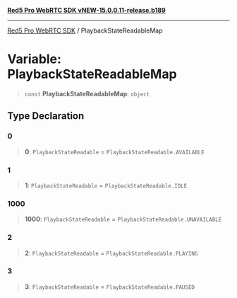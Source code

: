 [**Red5 Pro WebRTC SDK vNEW-15.0.0.11-release.b189**](../README.md)

***

[Red5 Pro WebRTC SDK](../globals.md) / PlaybackStateReadableMap

# Variable: PlaybackStateReadableMap

> `const` **PlaybackStateReadableMap**: `object`

## Type Declaration

### 0

> **0**: `PlaybackStateReadable` = `PlaybackStateReadable.AVAILABLE`

### 1

> **1**: `PlaybackStateReadable` = `PlaybackStateReadable.IDLE`

### 1000

> **1000**: `PlaybackStateReadable` = `PlaybackStateReadable.UNAVAILABLE`

### 2

> **2**: `PlaybackStateReadable` = `PlaybackStateReadable.PLAYING`

### 3

> **3**: `PlaybackStateReadable` = `PlaybackStateReadable.PAUSED`
